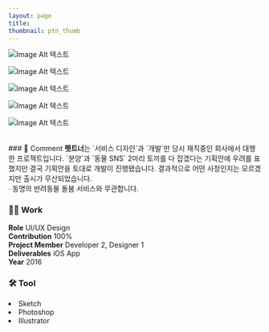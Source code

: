 ```yaml
---
layout: page
title:
thumbnail: ptn_thumb
---
```


![Image Alt 텍스트](http://doubleclip.net/assets/img/posts/ptn_01.jpg)

![Image Alt 텍스트](http://doubleclip.net/assets/img/posts/ptn_02.jpg)

![Image Alt 텍스트](http://doubleclip.net/assets/img/posts/ptn_03.jpg)

![Image Alt 텍스트](http://doubleclip.net/assets/img/posts/ptn_04.jpg)

![Image Alt 텍스트](http://doubleclip.net/assets/img/posts/ptn_05.jpg)

<br>
### 💬 Comment
<b>펫트너</b>는 `서비스 디자인`과 `개발`만 당시 재직중인 회사에서 대행한 프로젝트입니다. `분양`과 `동물 SNS` 2마리 토끼를 다 잡겠다는 기획안에 우려를 표했지만 결국 기획안을 토대로 개발이 진행됐습니다. 결과적으로 어떤 사정인지는 모르겠지만 출시가 무산되었습니다.
<br>∙ 동명의 반려동물 돌봄 서비스와 무관합니다.
<br>


### 👨‍💻 Work
<div class="highlight2">
<b>Role</b> UI/UX Design<br>
<b>Contribution</b> 100%<br>
<b>Project Member</b> Developer 2, Designer 1<br>
<b>Deliverables</b> iOS App<br>
<b>Year</b> 2016
</div>

### 🛠 Tool
<li class="skill_name2">Sketch</li><li class="skill_name2">Photoshop</li><li class="skill_name2">Illustrator</li>

<br>
